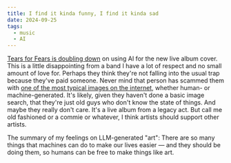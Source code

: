 ```yaml
---
title: I find it kinda funny, I find it kinda sad
date: 2024-09-25
tags:
  - music
  - AI
---
```


[Tears for Fears is doubling down](https://www.stereogum.com/2281371/tears-for-fears-explain-why-ai-was-used-for-new-album-cover/news/) on using AI for the new live album cover. This is a little disappointing from a band I have a lot of respect and no small amount of love for. Perhaps they think they're not falling into the usual trap because they've paid someone. Never mind that person has scammed them with [one of the most typical images on the internet](https://duckduckgo.com/?t=ffab&q=astronaut+in+sunflowers&iax=images&ia=images), whether human- or machine-generated. It's likely, given they haven't done a basic image search, that they're just old guys who don't know the state of things. And maybe they really don't care. It's a live album from a legacy act. But call me old fashioned or a commie or whatever, I think artists should support other artists.

The summary of my feelings on LLM-generated "art": There are so many things that machines can do to make our lives easier — and they should be doing them, so humans can be free to make things like art.